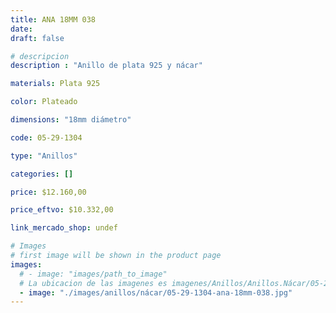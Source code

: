```yaml
---
title: ANA 18MM 038
date: 
draft: false

# descripcion
description : "Anillo de plata 925 y nácar"

materials: Plata 925

color: Plateado

dimensions: "18mm diámetro"

code: 05-29-1304

type: "Anillos"

categories: []

price: $12.160,00

price_eftvo: $10.332,00

link_mercado_shop: undef

# Images
# first image will be shown in the product page
images:
  # - image: "images/path_to_image"
  # La ubicacion de las imagenes es imagenes/Anillos/Anillos.Nácar/05-29-1304-ana-18mm-038
  - image: "./images/anillos/nácar/05-29-1304-ana-18mm-038.jpg"
---
```

